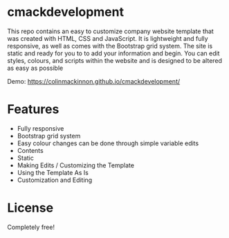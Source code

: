 # cmackdevelopment
This repo contains an easy to customize company website template that was created with HTML, CSS and JavaScript. It is lightweight and fully responsive, as well as comes with the Bootstrap grid system. The site is static and ready for you to to add your information and begin. You can edit styles, colours, and scripts within the website and is designed to be altered as easy as possible

Demo: https://colinmackinnon.github.io/cmackdevelopment/

# Features

* Fully responsive
* Bootstrap grid system
* Easy colour changes can be done through simple variable edits
* Contents
* Static
*  Making Edits / Customizing the Template
* Using the Template As Is
* Customization and Editing

# License 

Completely free!
